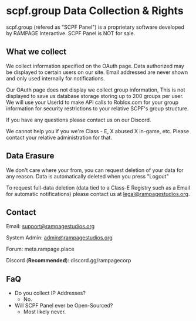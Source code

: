 # scpf.group Data Collection & Rights

scpf.group (refered as "SCPF Panel") is a proprietary software developed by RAMPAGE Interactive. SCPF Panel is NOT for sale.

## What we collect

We collect information specified on the OAuth page. Data authorized may be displayed to certain users on our site. Email addressed are never shown and only used internally for notifications.

Our OAuth page does not display we collect group information, This is not displayed to save us database storage storing up to 200 groups per user. We will use your UserId to make API calls to Roblox.com for your group information for security restrictions to your relative SCPF's group structure.

If you have any questions please contact us on our Discord.&#x20;

We cannot help you if you we're Class - E, X abused X in-game, etc. Please contact your relative administration for that.

## Data Erasure

We don't care where your from, you can request deletion of your data for any reason. Data is automatically deleted when you press "Logout"

To request full-data deletion (data tied to a Class-E Registry such as a Email for automatic notifications) please contact us at legal@rampagestudios.org.

## Contact

Email: support@rampagestudios.org

System Admin: admin@rampagestudios.org

Forum: meta.rampage.place

Discord (**Recommended**): discord.gg/rampagecorp

## FaQ

* Do you collect IP Addresses?
  * No.
* Will SCPF Panel ever be Open-Sourced?
  * Most likely never.
